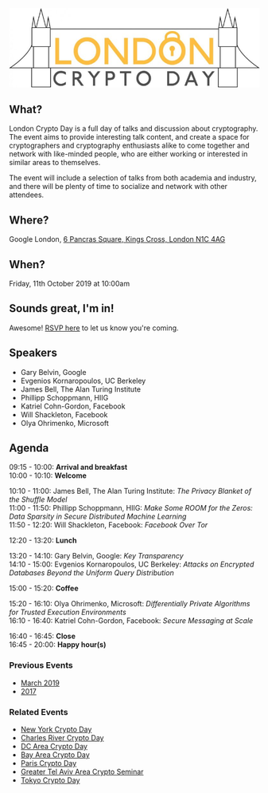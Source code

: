 ![London Crypto Day Logo](imgs/londoncrypto-logo.jpg)

## What?

London Crypto Day is a full day of talks and discussion about cryptography.  The
event aims to provide interesting talk content, and create a space for
cryptographers and cryptography enthusiasts alike to come together and network
with like-minded people, who are either working or interested in similar areas
to themselves.

The event will include a selection of talks from both academia and industry, and
there will be plenty of time to socialize and network with other attendees.

## Where?

Google London, [6 Pancras Square, Kings Cross, London N1C 4AG](https://g.page/Google-UK-6PS?share)

## When?

Friday, 11th October 2019 at 10:00am

## Sounds great, I'm in!

Awesome! [RSVP here](https://docs.google.com/forms/d/e/1FAIpQLSdn4ts_2fAPmUJBnvpIsNYChrwOeiC7KYUn8DdmuvZ4VyZI2g/viewform)
to let us know you're coming.

## Speakers

* Gary Belvin, Google
* Evgenios Kornaropoulos, UC Berkeley
* James Bell, The Alan Turing Institute
* Phillipp Schoppmann, HIIG
* Katriel Cohn-Gordon, Facebook
* Will Shackleton, Facebook
* Olya Ohrimenko, Microsoft

## Agenda

09:15 - 10:00: 	**Arrival and breakfast**  
10:00 - 10:10: 	**Welcome**

10:10 - 11:00:  James Bell, The Alan Turing Institute: *The Privacy Blanket of the Shuffle Model*  
11:00 - 11:50: 	Phillipp Schoppmann, HIIG: *Make Some ROOM for the Zeros: Data Sparsity in Secure Distributed Machine Learning*  
11:50 - 12:20: 	Will Shackleton, Facebook: *Facebook Over Tor*

12:20 - 13:20: 	**Lunch**

13:20 - 14:10: 	Gary Belvin, Google: *Key Transparency*  
14:10 - 15:00:  Evgenios Kornaropoulos, UC Berkeley: *Attacks on Encrypted Databases Beyond the Uniform Query Distribution*

15:00 - 15:20: 	**Coffee**

15:20 - 16:10: 	Olya Ohrimenko, Microsoft: *Differentially Private Algorithms for Trusted Execution Environments*  
16:10 - 16:40: 	Katriel Cohn-Gordon, Facebook: *Secure Messaging at Scale*

16:40 - 16:45: 	**Close**  
16:45 - 20:00:	**Happy hour(s)**

### Previous Events
* [March 2019](https://londoncryptoday19.splashthat.com/)
* [2017](https://londoncryptoday.wordpress.com/)

### Related Events
* [New York Crypto Day](https://nycryptoday.wordpress.com/)
* [Charles River Crypto Day](https://bostoncryptoday.wordpress.com/)
* [DC Area Crypto Day](https://dcareacryptoday.wordpress.com/)
* [Bay Area Crypto Day](https://bacrypto.github.io/)
* [Paris Crypto Day](https://pariscryptoday.github.io/)
* [Greater Tel Aviv Area Crypto Seminar](http://www.cs.tau.ac.il/cseminar/)
* [Tokyo Crypto Day](https://tokyocryptoday.github.io/index.html)
